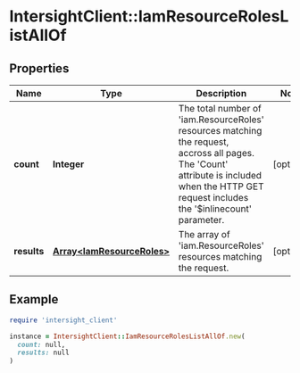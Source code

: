# IntersightClient::IamResourceRolesListAllOf

## Properties

| Name | Type | Description | Notes |
| ---- | ---- | ----------- | ----- |
| **count** | **Integer** | The total number of &#39;iam.ResourceRoles&#39; resources matching the request, accross all pages. The &#39;Count&#39; attribute is included when the HTTP GET request includes the &#39;$inlinecount&#39; parameter. | [optional] |
| **results** | [**Array&lt;IamResourceRoles&gt;**](IamResourceRoles.md) | The array of &#39;iam.ResourceRoles&#39; resources matching the request. | [optional] |

## Example

```ruby
require 'intersight_client'

instance = IntersightClient::IamResourceRolesListAllOf.new(
  count: null,
  results: null
)
```

